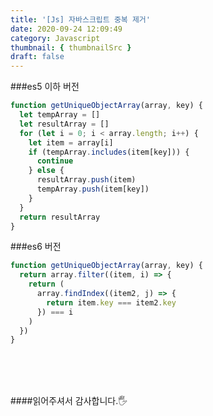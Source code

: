 ```yaml
---
title: '[Js] 자바스크립트 중복 제거'
date: 2020-09-24 12:09:49
category: Javascript
thumbnail: { thumbnailSrc }
draft: false
---
```


###es5 이하 버전

```javascript
function getUniqueObjectArray(array, key) {
  let tempArray = []
  let resultArray = []
  for (let i = 0; i < array.length; i++) {
    let item = array[i]
    if (tempArray.includes(item[key])) {
      continue
    } else {
      resultArray.push(item)
      tempArray.push(item[key])
    }
  }
  return resultArray
}
```

###es6 버전

```javascript
function getUniqueObjectArray(array, key) {
  return array.filter((item, i) => {
    return (
      array.findIndex((item2, j) => {
        return item.key === item2.key
      }) === i
    )
  })
}
```


<br>
<br>
<br>

####읽어주셔서 감사합니다.🖐

